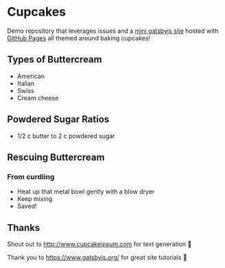 # Cupcakes
Demo repository that leverages issues and a [mini gatsbyjs site](https://brosela.github.io/cupcakes) hosted with [GitHub Pages](https://help.github.com/en/github/working-with-github-pages/about-github-pages) all themed around baking cupcakes!

## Types of Buttercream
- American
- Italian
- Swiss
- Cream cheese

## Powdered Sugar Ratios
- 1/2 c butter to 2 c powdered sugar

## Rescuing Buttercream

### From curdling
- Heat up that metal bowl gently with a blow dryer
- Keep mixing
- Saved!

## Thanks
Shout out to http://www.cupcakeipsum.com for text generation 🧁

Thank you to https://www.gatsbyjs.org/ for great site tutorials 📑
